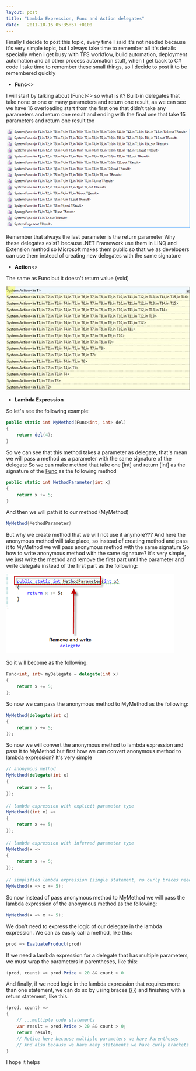 ```yaml
---
layout: post
title: "Lambda Expression, Func and Action delegates"
date:   2011-10-16 05:35:57 +0100
---
```


Finally I decide to post this topic, every time I said it\'s not
needed because it\'s very simple topic, but I always take time to
remember all it\'s details specially when i get busy with TFS workflow,
build automation, deployment automation and all other process automation
stuff, when I get back to C# code I take time to remember these small
things, so I decide to post it to be remembered quickly

-   **Func**\<\>

I will start by talking about [Func]\<\> so
what is it? Built-in delegates that take none or one or many parameters
and return one result, as we can see we have 16 overloading start from
the first one that didn\'t take any parameters and return one result and
ending with the final one that take 15 parameters and return one result
too

[![](/assets/images/2011/10/Func-delegates.png)](/assets/images/2011/10/Func-delegates.png)

Remember that always the last parameter is the return parameter Why
these delegates exist? because .NET Framework use them in LINQ and
Extension method so Microsoft makes them public so that we as developers
can use them instead of creating new delegates with the same signature

- **Action**\<\>

The same as Func but it doesn\'t return value (void)

[![](/assets/images/2011/10/Action-delegates.jpg)](/assets/images/2011/10/Action-delegates.jpg)

-  **Lambda Expression**

So let\'s see the following example: 

```csharp
public static int MyMethod(Func<int, int> del)
{
    return del(4);
}

```

So we can see that this method takes a parameter as
delegate, that\'s mean we will pass a method as a parameter with the
same signature of the delegate So we can make method that take one
[int] and return [int]
as the signature of the [Func](parameter) as
the following method 

```csharp
public static int MethodParameter(int x)
{
    return x += 5;
}

```

And then we will path it to our method (MyMethod) 

```csharp
MyMethod(MethodParameter)
```
But why we create method that we will not use it anymore??? And here the
anonymous method will take place, so instead of creating method and pass
it to MyMethod we will pass anonymous method with the same signature So
how to write anonymous method with the same signature? it\'s very
simple, we just write the method and remove the first part until the
parameter and write delegate instead of the first part as the following:

[![](/assets/images/2011/10/Anonymous-Method.png)](/assets/images/2011/10/Anonymous-Method.png)

So it will become as the following: 

```csharp
Func<int, int> myDelegate = delegate(int x) 
{
    return x += 5;
};

```

So now we can pass the anonymous method to MyMethod as the
following:

```csharp
MyMethod(delegate(int x)
{
    return x += 5;
});

```

So now we will convert the anonymous method to lambda expression and pass it to
MyMethod but first how we can convert anonymous method to lambda
expression? It\'s very simple

```csharp
// anonymous method
MyMethod(delegate(int x) 
{
    return x += 5;
});

// lambda expression with explicit parameter type
MyMethod((int x) => 
{
    return x += 5;
});

// lambda expression with inferred parameter type
MyMethod(x => 
{
    return x += 5;
});

// simplified lambda expression (single statement, no curly braces needed)
MyMethod(x => x += 5);

```

So now instead of pass anonymous method to MyMethod we
will pass the lambda expression of the anonymous method as the
following:

```csharp
MyMethod(x => x += 5);

```

We don\'t need to express the logic of our delegate in
the lambda expression. We can as easily call a method, like
this:

```csharp
prod => EvaluateProduct(prod)

```

If we need a lambda expression for a delegate that has
multiple parameters, we must wrap the parameters in parentheses, like
this:

```csharp
(prod, count) => prod.Price > 20 && count > 0

```

And finally, if we need logic in the lambda
expression that requires more than one statement, we can do so by using
braces ({}) and finishing with a return statement, like
this:

```csharp
(prod, count) => 
{
    // ...multiple code statements
    var result = prod.Price > 20 && count > 0;
    return result;
    // Notice here because multiple parameters we have Parentheses
    // And also because we have many statements we have curly brackets
}
```
I hope it helps

